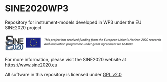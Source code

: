 # SINE2020WP3
Repository for instrument-models developed in WP3 under the EU SINE2020 project

![SINE logo](images/banner.png)

For more information, please visit the SINE2020 website at https://www.sine2020.eu

All software in this repository is licensed under [GPL v2.0](https://www.gnu.org/licenses/old-licenses/gpl-2.0.en.html)
